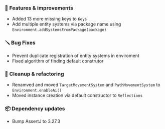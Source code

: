 ### 🚀 Features & improvements

- Added 13 more missing keys to `Keys`
- Add multiple entity systems via package name using `Environment.addSystemsFromPackage(package)`

### 🪛 Bug Fixes

- Prevent duplicate registration of entity systems in enviroment
- Fixed algorithm of finding default construtor

### 🧽 Cleanup & refactoring

- Renamved and moved `TargetMovementSystem` and `PathMovementSystem` to `Environment.enableAi()`
- Moved instance creation via default constructor to `Reflections`

### 📦 Dependency updates

- Bump AssertJ to 3.27.3